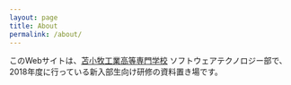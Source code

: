 ```yaml
---
layout: page
title: About
permalink: /about/
---
```


このWebサイトは、[苫小牧工業高等専門学校](http://www.tomakomai-ct.ac.jp) ソフトウェアテクノロジー部で、2018年度に行っている新入部生向け研修の資料置き場です。

